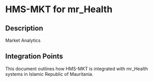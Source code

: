 # HMS-MKT for mr_Health

## Description

Market Analytics

## Integration Points

This document outlines how HMS-MKT is integrated with mr_Health systems in Islamic Republic of Mauritania.
